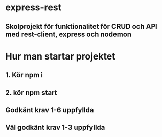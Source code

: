 # express-rest

## Skolprojekt för funktionalitet för CRUD och API med rest-client, express och nodemon 


# Hur man startar projektet
## 1. Kör npm i
## 2. kör npm start

## Godkänt krav 1-6 uppfyllda
## Väl godkänt krav 1-3 uppfyllda


